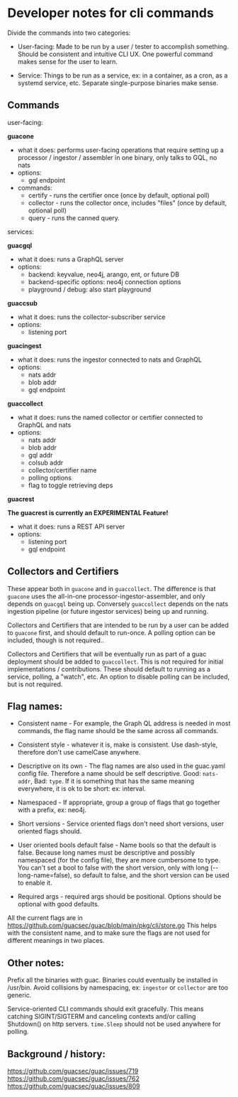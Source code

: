 # Developer notes for cli commands

Divide the commands into two categories:

- User-facing: Made to be run by a user / tester to accomplish something. Should
  be consistent and intuitive CLI UX. One powerful command makes sense for the
  user to learn.

- Service: Things to be run as a service, ex: in a container, as a cron, as a
  systemd service, etc. Separate single-purpose binaries make sense.

## Commands

user-facing:

**guacone**

- what it does: performs user-facing operations that require setting up a
  processor / ingestor / assembler in one binary, only talks to GQL, no nats
- options:
  - gql endpoint
- commands:
  - certify <type> - runs the <type> certifier once (once by default, optional
    poll)
  - collector <type> - runs the <type> collector once, includes "files" (once by
    default, optional poll)
  - query <name> - runs the canned <name> query.

services:

**guacgql**

- what it does: runs a GraphQL server
- options:
  - backend: keyvalue, neo4j, arango, ent, or future DB
  - backend-specific options: neo4j connection options
  - playground / debug: also start playground

**guaccsub**

- what it does: runs the collector-subscriber service
- options:
  - listening port

**guacingest**

- what it does: runs the ingestor connected to nats and GraphQL
- options:
  - nats addr
  - blob addr
  - gql endpoint

**guaccollect**

- what it does: runs the named collector or certifier connected to GraphQL and
  nats
- options:
  - nats addr
  - blob addr
  - gql addr
  - colsub addr
  - collector/certifier name
  - polling options
  - flag to toggle retrieving deps

**guacrest**

**The guacrest is currently an EXPERIMENTAL Feature!**

- what it does: runs a REST API server
- options:
  - listening port
  - gql endpoint

## Collectors and Certifiers

These appear both in `guacone` and in `guaccollect`. The difference is that
`guacone` uses the all-in-one processor-ingestor-assembler, and only depends on
`guacgql` being up. Conversely `guaccollect` depends on the nats ingestion
pipeline (or future ingestor services) being up and running.

Collectors and Certifiers that are intended to be run by a user can be added to
`guacone` first, and should default to run-once. A polling option can be
included, though is not required..

Collectors and Certifiers that will be eventually run as part of a guac
deployment should be added to `guaccollect`. This is not required for initial
implementations / contributions. These should default to running as a service,
polling, a "watch", etc. An option to disable polling can be included, but is
not required.

## Flag names:

- Consistent name - For example, the Graph QL address is needed in most
  commands, the flag name should be the same across all commands.

- Consistent style - whatever it is, make is consistent. Use dash-style,
  therefore don't use camelCase anywhere.

- Descriptive on its own - The flag names are also used in the guac.yaml config
  file. Therefore a name should be self descriptive. Good: `nats-addr`, Bad:
  `type`. If it is something that has the same meaning everywhere, it is ok to
  be short: ex: interval.

- Namespaced - If appropriate, group a group of flags that go together with a
  prefix, ex: neo4j.

- Short versions - Service oriented flags don't need short versions, user
  oriented flags should.

- User oriented bools default false - Name bools so that the default is false.
  Because long names must be descriptive and possibly namespaced (for the config
  file), they are more cumbersome to type. You can't set a bool to false with
  the short version, only with long (--long-name=false), so default to false,
  and the short version can be used to enable it.

- Required args - required args should be positional. Options should be optional
  with good defaults.

All the current flags are in
https://github.com/guacsec/guac/blob/main/pkg/cli/store.go This helps with the
consistent name, and to make sure the flags are not used for different meanings
in two places.

## Other notes:

Prefix all the binaries with guac. Binaries could eventually be installed in
/usr/bin. Avoid collisions by namespacing, ex: `ingestor` or `collector` are too
generic.

Service-oriented CLI commands should exit gracefully. This means catching
SIGINT/SIGTERM and canceling contexts and/or calling Shutdown() on http servers.
`time.Sleep` should not be used anywhere for polling.

## Background / history:

https://github.com/guacsec/guac/issues/719
https://github.com/guacsec/guac/issues/762
https://github.com/guacsec/guac/issues/809
